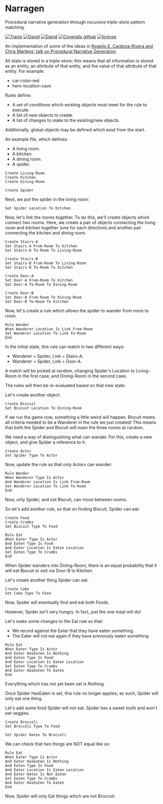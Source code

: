# Narragen
Procedural narrative generation through recursive triple-store pattern matching.

[![Travis](https://img.shields.io/travis/jameswilddev/narragen.svg)](https://travis-ci.org/jameswilddev/narragen)
[![David](https://img.shields.io/david/jameswilddev/narragen.svg)](https://david-dm.org/jameswilddev/narragen)
[![David](https://img.shields.io/david/dev/jameswilddev/narragen.svg)](https://david-dm.org/jameswilddev/narragen?type=dev)
[![Coveralls github](https://img.shields.io/coveralls/github/jameswilddev/narragen.svg)](https://coveralls.io/github/jameswilddev/narragen)
[![license](https://img.shields.io/github/license/jameswilddev/narragen.svg)](https://github.com/jameswilddev/narragen/blob/master/licence)

An implementation of some of the ideas in [Rogelio E. Cardona-Rivera and Chris Martens' talk on Procedural Narrative Generation](https://youtu.be/k2rgzZ2WXKo).

All state is stored in a triple-store; this means that all information is stored
as an entity, an attribute of that entity, and the value of that attribute of
that entity.  For example:

- car-color-red
- hero-location-cave

Rules define:

- A set of conditions which existing objects must meet for the rule to execute.
- A list of new objects to create.
- A list of changes to make to the existing/new objects.

Additionally, global objects may be defined which exist from the start.

An example file, which defines:

- A living room.
- A kitchen.
- A dining room.
- A spider.

```
Create Living-Room
Create Kitchen
Create Dining-Room

Create Spider
```

Next, we put the spider in the living room:

```
Set Spider Location To Kitchen
```

Now, let's link the rooms together.
To do this, we'll create objects which connect two rooms.
Here, we create a pair of objects connecting the living room and kitchen
together (one for each direction) and another pair connecting the kitchen and
dining room.

```
Create Stairs-A
Set Stairs-A From-Room To Kitchen
Set Stairs-A To-Room To Living-Room

Create Stairs-B
Set Stairs-B From-Room To Living-Room
Set Stairs-B To-Room To Kitchen

Create Door-A
Set Door-A From-Room To Kitchen
Set Door-A To-Room To Dining-Room

Create Door-B
Set Door-B From-Room To Dining-Room
Set Door-B To-Room To Kitchen
```

Now, let's create a rule which allows the spider to wander from room to room.

```
Rule Wander
When Wanderer Location Is Link From-Room
Set Wanderer Location To Link To-Room
End
```

In the initial state, this rule can match in two different ways:

- Wanderer = Spider, Link = Stairs-A.
- Wanderer = Spider, Link = Door-A.

A match will be picked at random, changing Spider's Location to Living-Room in
the first case, and Dining-Room in the second case.

The rules will then be re-evaluated based on that new state.

Let's create another object:

```
Create Biscuit
Set Biscuit Location To Dining-Room
```

If we run the game now, something a little weird will happen.
Biscuit meets all criteria needed to be a Wanderer in the rule we just created!
This means that both the Spider and Biscuit will roam the three rooms at random.

We need a way of distinguishing what can wander.
For this, create a new object, and give Spider a reference to it:

```
Create Actor
Set Spider Type To Actor
```

Now, update the rule so that only Actors can wander:

```
Rule Wander
When Wanderer Type Is Actor
And Wanderer Location Is Link From-Room
Set Wanderer Location To Link To-Room
End
```

Now, only Spider, and not Biscuit, can move between rooms.

So let's add another rule, so that on finding Biscuit, Spider can eat:

```
Create Food
Create Crumbs
Set Biscuit Type To Food

Rule Eat
When Eater Type Is Actor
And Eaten Type Is Food
And Eater Location Is Eaten Location
Set Eaten Type To Crumbs
End
```

When Spider wanders into Dining-Room, there is an equal probability that it will
eat Biscuit or exit via Door-B to Kitchen.

Let's create another thing Spider can eat.

```
Create Cake
Set Cake Type To Food
```

Now, Spider will eventually find and eat both Foods.

However, Spider isn't very hungry.  In fact, just the one meal will do!

Let's make some changes to the Eat rule so that:

- We record against the Eater that they have eaten something.
- The Eater will not eat again if they have previously eaten something.

```
Rule Eat
When Eater Type Is Actor
And Eater HasEaten Is Nothing
And Eaten Type Is Food
And Eater Location Is Eaten Location
Set Eaten Type To Crumbs
And Eater HasEaten To Eaten
End
```

Everything which has not yet been set is Nothing.

Once Spider HasEaten is set, this rule no longer applies; as such, Spider will
only eat one thing.

Let's add some food Spider will not eat.  Spider has a sweet tooth and won't eat
veggies.

```
Create Broccoli
Set Broccoli Type To Food

Set Spider Hates To Broccoli
```

We can check that two things are NOT equal like so:

```
Rule Eat
When Eater Type Is Actor
And Eater HasEaten Is Nothing
And Eaten Type Is Food
And Eater Location Is Eaten Location
And Eater Hates Is Not Eaten
Set Eaten Type To Crumbs
And Eater HasEaten To Eaten
End
```

Now, Spider will only Eat things which are not Broccoli.
